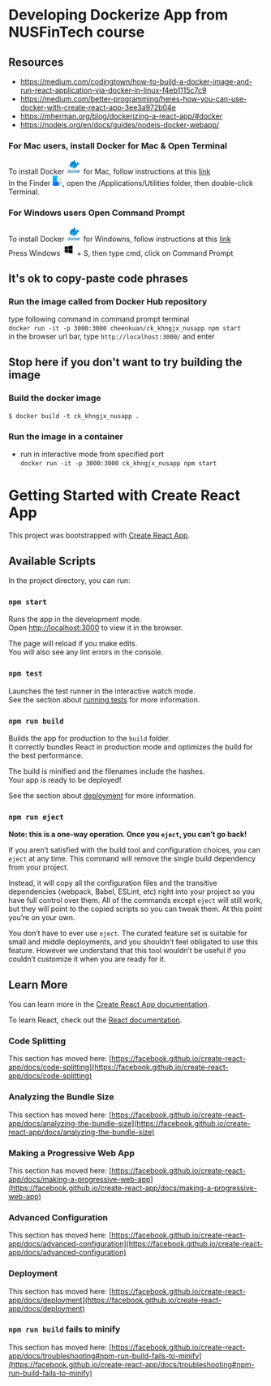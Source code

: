 # Developing Dockerize App from NUSFinTech course

## Resources
* https://medium.com/codingtown/how-to-build-a-docker-image-and-run-react-application-via-docker-in-linux-f4eb1115c7c9
* https://medium.com/better-programming/heres-how-you-can-use-docker-with-create-react-app-3ee3a972b04e
* https://mherman.org/blog/dockerizing-a-react-app/#docker
* https://nodejs.org/en/docs/guides/nodejs-docker-webapp/

### For Mac users, install Docker for Mac & Open Terminal
To install Docker <img src="DockerIcon.png" width="30" height="30"/> for Mac, follow instructions at this [link](https://hub.docker.com/editions/community/docker-ce-desktop-mac/)  
In the Finder <img src="MacFinder.jpg" width="20" height="20"/>, open the /Applications/Utilities folder, then double-click Terminal.  

### For Windows users Open Command Prompt
To install Docker <img src="DockerIcon.png" width="30" height="30"/> for Windowns, follow instructions at this [link](https://hub.docker.com/editions/community/docker-ce-desktop-windows/)  
Press Windows <img src="WindowsIcon.png" width="25" height="25"/> + S, then type cmd, click on Command Prompt  

## It's ok to copy-paste code phrases

### Run the image called from Docker Hub repository
type following command in command prompt terminal  
`docker run -it -p 3000:3000 cheenkuan/ck_khngjx_nusapp npm start`  
in the browser url bar, type `http://localhost:3000/` and enter

## Stop here if you don't want to try building the image

### Build the docker image
`$ docker build -t ck_khngjx_nusapp .`  

### Run the image in a container
* run in interactive mode from specified port  
`docker run -it -p 3000:3000 ck_khngjx_nusapp npm start`

  
  
  
# Getting Started with Create React App

This project was bootstrapped with [Create React App](https://github.com/facebook/create-react-app).

## Available Scripts

In the project directory, you can run:

### `npm start`

Runs the app in the development mode.\
Open [http://localhost:3000](http://localhost:3000) to view it in the browser.

The page will reload if you make edits.\
You will also see any lint errors in the console.

### `npm test`

Launches the test runner in the interactive watch mode.\
See the section about [running tests](https://facebook.github.io/create-react-app/docs/running-tests) for more information.

### `npm run build`

Builds the app for production to the `build` folder.\
It correctly bundles React in production mode and optimizes the build for the best performance.

The build is minified and the filenames include the hashes.\
Your app is ready to be deployed!

See the section about [deployment](https://facebook.github.io/create-react-app/docs/deployment) for more information.

### `npm run eject`

**Note: this is a one-way operation. Once you `eject`, you can’t go back!**

If you aren’t satisfied with the build tool and configuration choices, you can `eject` at any time. This command will remove the single build dependency from your project.

Instead, it will copy all the configuration files and the transitive dependencies (webpack, Babel, ESLint, etc) right into your project so you have full control over them. All of the commands except `eject` will still work, but they will point to the copied scripts so you can tweak them. At this point you’re on your own.

You don’t have to ever use `eject`. The curated feature set is suitable for small and middle deployments, and you shouldn’t feel obligated to use this feature. However we understand that this tool wouldn’t be useful if you couldn’t customize it when you are ready for it.

## Learn More

You can learn more in the [Create React App documentation](https://facebook.github.io/create-react-app/docs/getting-started).

To learn React, check out the [React documentation](https://reactjs.org/).

### Code Splitting

This section has moved here: [https://facebook.github.io/create-react-app/docs/code-splitting](https://facebook.github.io/create-react-app/docs/code-splitting)

### Analyzing the Bundle Size

This section has moved here: [https://facebook.github.io/create-react-app/docs/analyzing-the-bundle-size](https://facebook.github.io/create-react-app/docs/analyzing-the-bundle-size)

### Making a Progressive Web App

This section has moved here: [https://facebook.github.io/create-react-app/docs/making-a-progressive-web-app](https://facebook.github.io/create-react-app/docs/making-a-progressive-web-app)

### Advanced Configuration

This section has moved here: [https://facebook.github.io/create-react-app/docs/advanced-configuration](https://facebook.github.io/create-react-app/docs/advanced-configuration)

### Deployment

This section has moved here: [https://facebook.github.io/create-react-app/docs/deployment](https://facebook.github.io/create-react-app/docs/deployment)

### `npm run build` fails to minify

This section has moved here: [https://facebook.github.io/create-react-app/docs/troubleshooting#npm-run-build-fails-to-minify](https://facebook.github.io/create-react-app/docs/troubleshooting#npm-run-build-fails-to-minify)
